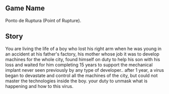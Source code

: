 ## Game Name

Ponto de Ruptura (Point of Rupture).

## Story

You are living the life of a boy who lost his right arm when he was young in an accident at his father's factory, his mother whose job it was to develop machines for the whole city, found himself on duty to help his son with his loss and waited for him completing 15 years to support the mechanical implant never seen previously by any type of
developer..
after 1 year, a virus began to devastate and control all the machines of the city, but could not master the technologies inside the boy.
your duty to unmask what is happening and how to this virus.
